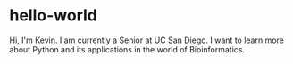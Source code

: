# hello-world
Hi, I'm Kevin.
I am currently a Senior at UC San Diego.
I want to learn more about Python and its applications in the world of Bioinformatics.

